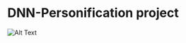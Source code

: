 # DNN-Personification project 

![Alt Text](https://github.com/Shivani29sheth/DNN-Personification/blob/master/GAN%20Local%20Editing%20Reproduce/ezgif.com-gif-maker%20(15).gif)
